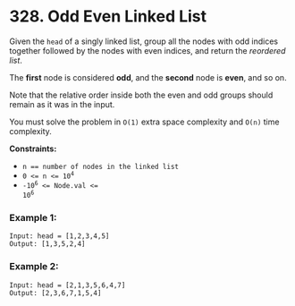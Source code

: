 # 328. Odd Even Linked List

Given the `head` of a singly linked list, group all the nodes with odd indices together followed by the nodes with even indices, and return the *reordered list*.

The **first** node is considered **odd**, and the **second** node is **even**, and so on.

Note that the relative order inside both the even and odd groups should remain as it was in the input.

You must solve the problem in `O(1)` extra space complexity and `O(n)` time complexity.

**Constraints:**
- <code>n == number of nodes in the linked list</code>
- <code>0 <= n <= 10<sup>4</sup></code>
- <code>-10<sup>6</sup> <= Node.val <= 10<sup>6</sup></code>

### Example 1:
```
Input: head = [1,2,3,4,5]
Output: [1,3,5,2,4]
```

### Example 2:
```
Input: head = [2,1,3,5,6,4,7]
Output: [2,3,6,7,1,5,4]
```
